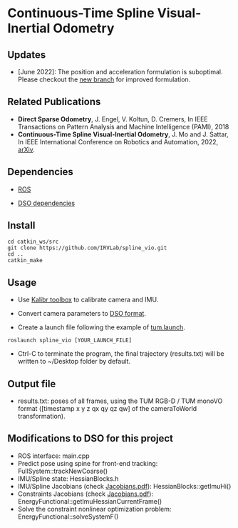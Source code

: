 # Continuous-Time Spline Visual-Inertial Odometry

## Updates
- [June 2022]: The position and acceleration formulation is suboptimal. Please checkout the [new branch](https://github.com/IRVLab/spline_vio/tree/position_spine_in_imu_frame) for improved formulation.

## Related Publications
- **Direct Sparse Odometry**, J. Engel, V. Koltun, D. Cremers, In IEEE Transactions on Pattern Analysis and Machine Intelligence (PAMI), 2018
- **Continuous-Time Spline Visual-Inertial Odometry**, J. Mo and J. Sattar, In IEEE International Conference on Robotics and Automation, 2022, [arXiv](https://arxiv.org/abs/2109.09035).

## Dependencies
- [ROS](https://www.ros.org/)

- [DSO dependencies](https://github.com/JakobEngel/dso#2-installation) 

## Install
```
cd catkin_ws/src
git clone https://github.com/IRVLab/spline_vio.git
cd ..
catkin_make
```

## Usage
- Use [Kalibr toolbox](https://github.com/ethz-asl/kalibr) to calibrate camera and IMU. 

- Convert camera parameters to [DSO format](https://github.com/JakobEngel/dso#31-dataset-format).

- Create a launch file following the example of [tum.launch](https://github.com/IRVLab/spline_vio/blob/master/launch/tum.launch).

```
roslaunch spline_vio [YOUR_LAUNCH_FILE]
```

- Ctrl-C to terminate the program, the final trajectory (results.txt) will be written to ~/Desktop folder by default.

## Output file
- results.txt: poses of all frames, using the TUM RGB-D / TUM monoVO format ([timestamp x y z qx qy qz qw] of the cameraToWorld transformation).

## Modifications to DSO for this project
- ROS interface: main.cpp
- Predict pose using spine for front-end tracking: FullSystem::trackNewCoarse()
- IMU/Spline state: HessianBlocks.h
- IMU/Spline Jacobians (check [Jacobians.pdf](https://github.com/IRVLab/spline_vio/blob/main/Jacobians.pdf)): HessianBlocks::getImuHi()
- Constraints Jacobians (check [Jacobians.pdf](https://github.com/IRVLab/spline_vio/blob/main/Jacobians.pdf)): EnergyFunctional::getImuHessianCurrentFrame()
- Solve the constraint nonlinear optimization problem: EnergyFunctional::solveSystemF()
